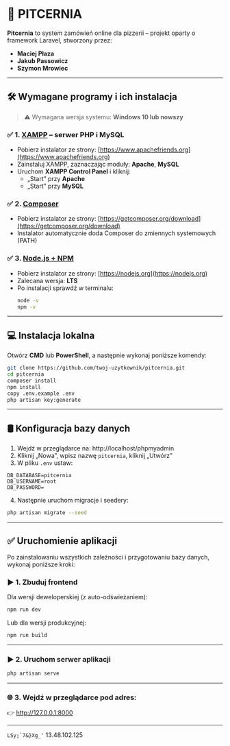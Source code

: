 # 🍕 PITCERNIA

**Pitcernia** to system zamówień online dla pizzerii – projekt oparty o framework Laravel, stworzony przez:

- **Maciej Płaza**
- **Jakub Passowicz**
- **Szymon Mrowiec**

---

## 🛠 Wymagane programy i ich instalacja

> ⚠️ Wymagana wersja systemu: **Windows 10 lub nowszy**

### ✅ 1. [XAMPP](https://www.apachefriends.org/index.html) – serwer PHP i MySQL
- Pobierz instalator ze strony: [https://www.apachefriends.org](https://www.apachefriends.org)
- Zainstaluj XAMPP, zaznaczając moduły: **Apache**, **MySQL**
- Uruchom **XAMPP Control Panel** i kliknij:
  - „Start” przy **Apache**
  - „Start” przy **MySQL**

### ✅ 2. [Composer](https://getcomposer.org/)
- Pobierz instalator ze strony: [https://getcomposer.org/download](https://getcomposer.org/download)
- Instalator automatycznie doda Composer do zmiennych systemowych (PATH)

### ✅ 3. [Node.js + NPM](https://nodejs.org/)
- Pobierz instalator ze strony: [https://nodejs.org](https://nodejs.org)
- Zalecana wersja: **LTS**
- Po instalacji sprawdź w terminalu:
  ```bash
  node -v
  npm -v
  ```

---

## 💻 Instalacja lokalna

Otwórz **CMD** lub **PowerShell**, a następnie wykonaj poniższe komendy:

```bash
git clone https://github.com/twoj-uzytkownik/pitcernia.git
cd pitcernia
composer install
npm install
copy .env.example .env
php artisan key:generate
```

---

## 🛢️ Konfiguracja bazy danych

1. Wejdź w przeglądarce na: http://localhost/phpmyadmin  
2. Kliknij „Nowa”, wpisz nazwę `pitcernia`, kliknij „Utwórz”  
3. W pliku `.env` ustaw:

```env
DB_DATABASE=pitcernia
DB_USERNAME=root
DB_PASSWORD=
```

4. Następnie uruchom migracje i seedery:

```bash
php artisan migrate --seed
```

---

## ✅ Uruchomienie aplikacji

Po zainstalowaniu wszystkich zależności i przygotowaniu bazy danych, wykonaj poniższe kroki:

### ▶️ 1. Zbuduj frontend

Dla wersji deweloperskiej (z auto-odświeżaniem):

```bash
npm run dev
```

Lub dla wersji produkcyjnej:

```bash
npm run build
```

---

### ▶️ 2. Uruchom serwer aplikacji

```bash
php artisan serve
```

---

### 🌐 3. Wejdź w przeglądarce pod adres:

👉 http://127.0.0.1:8000

---


```LSy;`7&}Xg_'```
13.48.102.125
